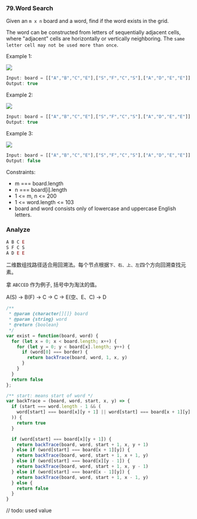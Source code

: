 ### 79.Word Search

Given an `m x n` board and a word, find if the word exists in the grid.

The word can be constructed from letters of sequentially adjacent cells, where "adjacent" cells are horizontally or vertically neighboring. The `same letter cell may not be used more than once`.

Example 1:

![](https://assets.leetcode.com/uploads/2020/11/04/word2.jpg)

```js
Input: board = [["A","B","C","E"],["S","F","C","S"],["A","D","E","E"]], word = "ABCCED"
Output: true
```

Example 2:

![](https://assets.leetcode.com/uploads/2020/11/04/word-1.jpg)

```js
Input: board = [["A","B","C","E"],["S","F","C","S"],["A","D","E","E"]], word = "SEE"
Output: true
```

Example 3:

![](https://assets.leetcode.com/uploads/2020/10/15/word3.jpg)

```js
Input: board = [["A","B","C","E"],["S","F","C","S"],["A","D","E","E"]], word = "ABCB"
Output: false
```

Constraints:

* m === board.length
* n === board[i].length
* 1 <= m, n <= 200
* 1 <= word.length <= 103
* board and word consists only of lowercase and uppercase English letters.

### Analyze

```js
A B C E
S F C S
A D E E
```

二维数组找路径适合用回溯法。每个节点根据`下、右、上、左`四个方向回溯查找元素。

拿 `ABCCED` 作为例子, 括号中为淘汰的值。

A(S) -> B(F) -> C -> C -> E(空、E、C) -> D

```js
/**
 * @param {character[][]} board
 * @param {string} word
 * @return {boolean}
 */
var exist = function(board, word) {
  for (let x = 0; x < board.length; x++) {
    for (let y = 0; y < board[x].length; y++) {
      if (word[0] === border) {
        return backTrace(board, word, 1, x, y)
      }
    }
  }
  return false
};

/** start: means start of word */
var backTrace = (board, word, start, x, y) => {
  if (start === word.length - 1 && (
    word[start] === board[x][y + 1] || word[start] === board[x + 1][y] || word[start] === board[x][y - 1] || word[start] === board[x - 1][y]
  )) {
    return true
  }

  if (word[start] === board[x][y + 1]) {
    return backTrace(board, word, start + 1, x, y + 1)
  } else if (word[start] === board[x + 1][y]) {
    return backTrace(board, word, start + 1, x + 1, y)
  } else if (word[start] === board[x][y - 1]) {
    return backTrace(board, word, start + 1, x, y - 1)
  } else if (word[start] === board[x - 1][y]) {
    return backTrace(board, word, start + 1, x - 1, y)
  } else {
    return false
  }
}
```

// todo: used value